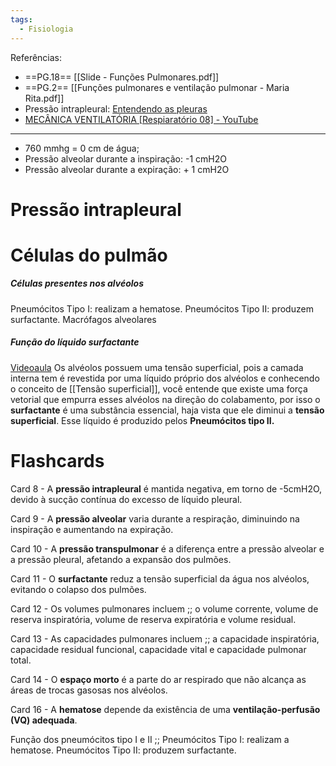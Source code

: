 ```yaml
---
tags:
  - Fisiologia
---
```

Referências:
* ==PG.18== [[Slide - Funções Pulmonares.pdf]]
* ==PG.2== [[Funções pulmonares e ventilação pulmonar - Maria Rita.pdf]]
* Pressão intrapleural: [Entendendo as pleuras](https://youtu.be/tdI2FtophW4?si=3r3p6-HOyQkZ3KD7)
* [MECÂNICA VENTILATÓRIA [Respiaratório 08] - YouTube](https://www.youtube.com/watch?v=wO62hOYQQkI&ab_channel=ManualdeFisiologiaHumana)
---

* 760 mmhg = 0 cm de água;
* Pressão alveolar durante a inspiração: -1 cmH2O
* Pressão alveolar durante a expiração: + 1 cmH2O

# Pressão intrapleural

# Células do pulmão
##### Células presentes nos alvéolos
Pneumócitos Tipo I: realizam a hematose. 
Pneumócitos Tipo II: produzem surfactante. 
Macrófagos alveolares

##### Função do líquido surfactante
[Videoaula](https://youtu.be/OkwF5sA8D7Q?si=SVgrCDg70JBFMwmz)
Os alvéolos possuem uma tensão superficial, pois a camada interna tem é revestida por uma líquido próprio dos alvéolos e conhecendo o conceito de [[Tensão superficial]], você entende que existe uma força vetorial que empurra esses alvéolos na direção do colabamento, por isso o __surfactante__ é uma substância essencial, haja vista que ele diminui a __tensão superficial__. Esse líquido é produzido pelos __Pneumócitos tipo II.__

# Flashcards

Card 8 - A **pressão intrapleural** é mantida negativa, em torno de -5cmH2O, devido à sucção contínua do excesso de líquido pleural.

Card 9 - A **pressão alveolar** varia durante a respiração, diminuindo na inspiração e aumentando na expiração.

Card 10 - A **pressão transpulmonar** é a diferença entre a pressão alveolar e a pressão pleural, afetando a expansão dos pulmões.

Card 11 - O **surfactante** reduz a tensão superficial da água nos alvéolos, evitando o colapso dos pulmões.

Card 12 - Os volumes pulmonares incluem ;; o volume corrente, volume de reserva inspiratória, volume de reserva expiratória e volume residual.

Card 13 - As capacidades pulmonares incluem ;; a capacidade inspiratória, capacidade residual funcional, capacidade vital e capacidade pulmonar total.

Card 14 - O **espaço morto** é a parte do ar respirado que não alcança as áreas de trocas gasosas nos alvéolos.

Card 16 - A **hematose** depende da existência de uma **ventilação-perfusão (VQ) adequada**.

Função dos pneumócitos tipo I e II ;; Pneumócitos Tipo I: realizam a hematose. Pneumócitos Tipo II: produzem surfactante. 